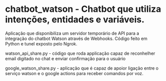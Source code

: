 # chatbot_watson - Chatbot que utiliza intenções, entidades e variáveis. 

Aplicação que disponibiliza um servidor temporário de API para a integração do chatbot Watson através de Webhooks. Código feito em Python e tunel exposto pelo Ngrok. 

watson_api_share.py - código que roda applicação capaz de reconhelher email digitado no chat e enviar confirmação para o usuário

google_watson_share.py - aplicação que é capaz de apoior ligação entre o serviço watson e o google actions para receber comandos por voz. 

